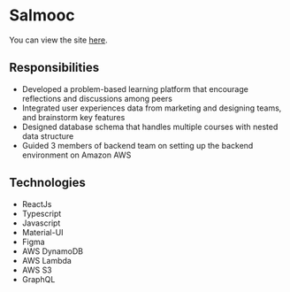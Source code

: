 # Salmooc

You can view the site [here](http://salmooc.com).

## Responsibilities
* Developed a problem-based learning platform that encourage reflections and discussions among peers
* Integrated user experiences data from marketing and designing teams, and brainstorm key features 
* Designed database schema that handles multiple courses with nested data structure 
* Guided 3 members of backend team on setting up the backend environment on Amazon AWS

## Technologies
* ReactJs
* Typescript
* Javascript
* Material-UI
* Figma
* AWS DynamoDB
* AWS Lambda
* AWS S3
* GraphQL